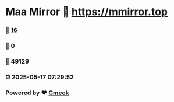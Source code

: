 # Maa Mirror :link: https://mmirror.top 
### :page_facing_up: [16](https://mmirror.top/tag.html) 
### :speech_balloon: 0 
### :hibiscus: 49129 
### :alarm_clock: 2025-05-17 07:29:52 
### Powered by :heart: [Gmeek](https://github.com/Meekdai/Gmeek)
